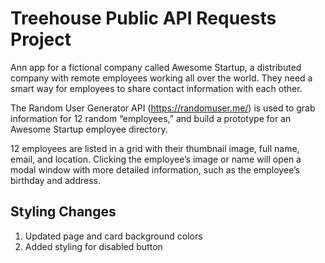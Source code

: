 # Treehouse Public API Requests Project

Ann app for a fictional company called Awesome Startup, a distributed company with remote employees working all over the world. They need a smart way for employees to share contact information with each other.

The Random User Generator API (https://randomuser.me/) is used to grab information for 12 random “employees,” and  build a prototype for an Awesome Startup employee directory.

12 employees are listed in a grid with their thumbnail image, full name, email, and location. Clicking the employee’s image or name will open a modal window with more detailed information, such as the employee’s birthday and address.

## Styling Changes

1. Updated page and card background colors
2. Added styling for disabled button